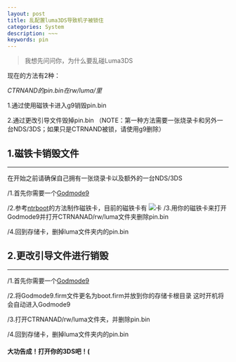 ```yaml
---
layout: post
title: 乱配置luma3DS导致机子被锁住
categories: System
description: ~~~
keywords: pin
---
```



> 我想先问问你，为什么要乱碰Luma3DS


现在的方法有2种：

_CTRNAND的pin.bin在rw/luma/里_

1.通过使用磁铁卡进入g9销毁pin.bin

2.通过更改引导文件毁掉pin.bin
（NOTE：第一种方法需要一张烧录卡和另外一台NDS/3DS；如果只是CTRNAND被锁，请使用g9删除）

## 1.磁铁卡销毁文件
---
在开始之前请确保自己拥有一张烧录卡以及额外的一台NDS/3DS

/1.首先你需要一个[Godmode9](https://github.com/d0k3/GodMode9/releases/tag/v1.9.2pre1)

/2.参考[ntrboot](https://stray-soul.com/index.php/ntrboot)的方法制作磁铁卡，目前的磁铁卡有
![卡](https://3ds.hacks.guide/images/screenshots/ntrboot-flashcarts.png)
/3.用你的磁铁卡来打开Godmode9并打开CTRNANAD/rw/luma文件夹删除pin.bin

/4.回到存储卡，删掉luma文件夹内的pin.bin

## 2.更改引导文件进行销毁
---
/1.首先你需要一个[Godmode9](https://github.com/d0k3/GodMode9/releases/tag/v1.9.2pre1)

/2.将Godmode9.firm文件更名为boot.firm并放到你的存储卡根目录
这时开机将会自动进入Godmode9

/3.打开CTRNANAD/rw/luma文件夹，并删除pin.bin

/4.回到存储卡，删掉luma文件夹内的pin.bin

#### 大功告成！打开你的3DS吧！(

